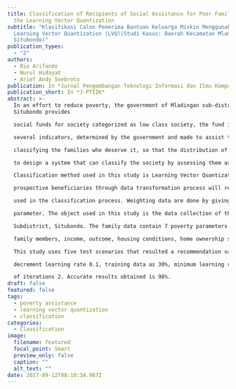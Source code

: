 ```yaml
---
title: Classification of Recipients of Social Assistance for Poor Families Using
  the Learning Vector Quantization
subtitle: "Klasifikasi Calon Penerima Bantuan Keluarga Miskin Menggunakan Metode
  Learning Vector Quantization (LVQ)(Studi Kasus: Daerah Kecamatan Mlandingan,
  Situbondo)"
publication_types:
  - "2"
authors:
  - Rio Arifando
  - Nurul Hidayat
  - Arief Andy Soebroto
publication: In *Jurnal Pengembangan Teknologi Informasi dan Ilmu Komputer*
publication_short: In *J-PTIIK*
abstract: >-
  In an effort to reduce poverty, the government of Mladingan sub-district,
  Situbondo provides

  social funds for society categorized as low class society, the fund is given based on an assessment of

  several indicators, determined by the government and made to assist the government staff in

  classifying the families who deserve it, so that the distribution of fund is well-targeted. This study aims

  to design a system that can classify the society by assessing them as fund beneficiaries or not.

  Classification method used in this study is Learning Vector Quantization. The data input of the

  prospective beneficiaries through data transformation process will result as data weight, which is

  used in the classification process. Weighting data are done by giving such score according to each

  parameter. The object used in this study is the data collection of the Families in Mlandingan

  Subdistrict, Situbondo. The family data contain 7 poverty parameters including age, the number of the

  family members, income, outcome, housing conditions, home ownership status, and educational level.

  This study uses five test scenarios that resulted a recommendation value of learning rate 0.1,

  decrement learning rate 0.1, training data as 30%, minimum learning rate 0.01 and maximum number

  of iterations 2. Accurate results obtained is 98%.
draft: false
featured: false
tags:
  - poverty assistance
  - learning vector quantization
  - classification
categories:
  - Classification
image:
  filename: featured
  focal_point: Smart
  preview_only: false
  caption: ""
  alt_text: ""
date: 2017-09-12T08:10:34.987Z
---
```


